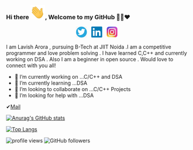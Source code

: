 ### Hi there <img src="https://github.com/Lavisharora30/Lavisharora30/blob/main/img/Hi.gif" width="40px" />, Welcome to my GitHub 👨‍💻❤️</h1>

<p align="center">
<p align="center">
<a href="https://twitter.com/Lavish_arora_30"><img height="30" src="https://github.com/Lavisharora30/Lavisharora30/blob/main/img/social/t.png"></a>&nbsp;&nbsp;
<a href="https://www.linkedin.com/in/lavish-arora-30/"><img height="30" src="https://github.com/Lavisharora30/Lavisharora30/blob/main/img/social/l.png"></a>&nbsp;&nbsp;
<a href="https://www.instagram.com/lavisharora30/"><img height="30" src="https://github.com/Lavisharora30/Lavisharora30/blob/main/img/social/i.jpg"></a>&nbsp;&nbsp;

</p>

I am Lavish Arora , pursuing B-Tech at JIIT Noida .I am a competitive programmer and love problem solving .
I have learned C,C++ and currently working on DSA .
Also I am a beginner in open source .
Would love to connect with you all!

- 🔭 I’m currently working on ...C/C++ and DSA
- 🌱 I’m currently learning ...DSA
- 👯 I’m looking to collaborate on ...C/C++ Projects 
- 🤔 I’m looking for help with ...DSA

 ✔[Mail](mailto:lavish.arora.3019@gmail.com)


[![Anurag's GitHub stats](https://github-readme-stats.vercel.app/api?username=Lavisharora30&theme=gotham&count_private=true&show_icons=true)](https://github.com/anuraghazra/github-readme-stats)


[![Top Langs](https://github-readme-stats.vercel.app/api/top-langs/?username=Lavisharora30&langs_count=8&theme=gotham&count_private=true&show_icons=true)](https://github.com/anuraghazra/github-readme-stats)



<img src="https://gpvc.arturio.dev/Lavisharora30" alt="profile views"/>  <img alt="GitHub followers" src="https://img.shields.io/github/followers/Lavisharora30?style=social"/> 


<!--
[![Readme Card](https://github-readme-stats.vercel.app/api/pin/?username=Lavisharora30&repo=Simple-Calculator&theme=gotham&show_icons=true&show_owner=true)](https://github.com/anuraghazra/github-readme-stats)-->
